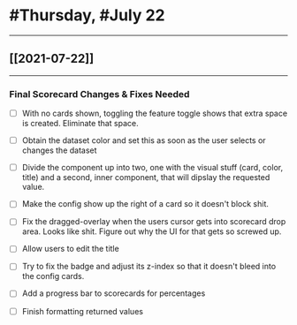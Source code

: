 # #Thursday, #July 22
---

## [[2021-07-22]]

---

### Final Scorecard Changes & Fixes Needed

- [ ] With no cards shown, toggling the feature toggle shows that extra space is created. Eliminate that space.
- [ ] Obtain the dataset color and set this as soon as the user selects or changes the dataset
- [ ] Divide the component up into two, one with the visual stuff (card, color, title) and a second, inner component, that will dipslay the requested value.
- [ ] Make the config show up the right of a card so it doesn't block shit.
- [ ] Fix the dragged-overlay when the users cursor gets into scorecard drop area. Looks like shit. Figure out why the UI for that gets so screwed up.
- [ ] Allow users to edit the title
- [ ] Try to fix the badge and adjust its z-index so that it doesn't bleed into the config cards.
- [ ] Add a progress bar to scorecards for percentages
- [ ] Finish formatting returned values









